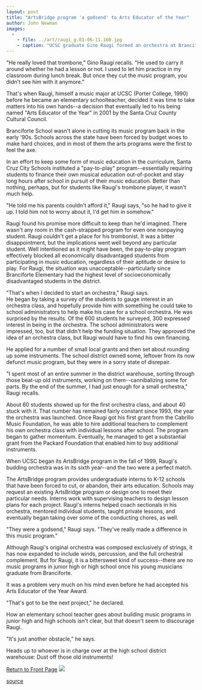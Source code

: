 ```yaml
---
layout: post
title: "ArtsBridge program 'a godsend' to Arts Educator of the Year"
author: John Newman
images:
  -
    - file: ../art/raugi_g.01-06-11.160.jpg
    - caption: "UCSC graduate Gino Raugi formed an orchestra at Branciforte Elementary School despite the lack of funding for music programs."
---
```


"He really loved that trombone," Gino Raugi recalls. "He used to carry it around whether he had a lesson or not. I used to let him practice in my classroom during lunch break. But once they cut the music program, you didn't see him with it anymore."

That's when Raugi, himself a music major at UCSC (Porter College, 1990) before he became an elementary schoolteacher, decided it was time to take matters into his own hands--a decision that eventually led to his being named "Arts Educator of the Year" in 2001 by the Santa Cruz County Cultural Council.

Branciforte School wasn't alone in cutting its music program back in the early '90s. Schools across the state have been forced by budget woes to make hard choices, and in most of them the arts programs were the first to feel the axe.

In an effort to keep some form of music education in the curriculum, Santa Cruz City Schools instituted a "pay-to-play" program--essentially requiring students to finance their own musical education out-of-pocket and stay long hours after school in pursuit of their music education. Better than nothing, perhaps, but for students like Raugi's trombone player, it wasn't much help.

"He told me his parents couldn't afford it," Raugi says, "so he had to give it up. I told him not to worry about it, I'd get him in somehow."

Raugi found his promise more difficult to keep than he'd imagined. There wasn't any room in the cash-strapped program for even one nonpaying student. Raugi couldn't get a place for his trombonist. It was a bitter disappointment, but the implications went well beyond any particular student. Well intentioned as it might have been, the pay-to-play program effectively blocked all economically disadvantaged students from participating in music education, regardless of their aptitude or desire to play. For Raugi, the situation was unacceptable--particularly since Branciforte Elementary had the highest level of socioeconomically disadvantaged students in the district.

"That's when I decided to start an orchestra," Raugi says.  
He began by taking a survey of the students to gauge interest in an orchestra class, and hopefully provide him with something he could take to school administrators to help make his case for a school orchestra. He was surprised by the results. Of the 600 students he surveyed, 300 expressed interest in being in the orchestra. The school administrators were impressed, too, but that didn't help the funding situation. They approved the idea of an orchestra class, but Raugi would have to find his own financing.

He applied for a number of small local grants and then set about rounding up some instruments. The school district owned some, leftover from its now defunct music program, but they were in a sorry state of disrepair.

"I spent most of an entire summer in the district warehouse, sorting through those beat-up old instruments, working on them--cannibalizing some for parts. By the end of the summer, I had just enough for a small orchestra," Raugi recalls.

About 60 students showed up for the first orchestra class, and about 40 stuck with it. That number has remained fairly constant since 1993, the year the orchestra was launched. Once Raugi got his first grant from the Cabrillo Music Foundation, he was able to hire additional teachers to complement his own orchestra class with individual lessons after school. The program began to gather momentum. Eventually, he managed to get a substantial grant from the Packard Foundation that enabled him to buy additional instruments.

When UCSC began its ArtsBridge program in the fall of 1999, Raugi's budding orchestra was in its sixth year--and the two were a perfect match.

The ArtsBridge program provides undergraduate interns to K-12 schools that have been forced to cut, or abandon, their arts education. Schools may request an existing ArtsBridge program or design one to meet their particular needs. Interns work with supervising teachers to design lesson plans for each project. Raugi's interns helped coach sectionals in his orchestra, mentored individual students, taught private lessons, and eventually began taking over some of the conducting chores, as well.

"They were a godsend," Raugi says. "They've really made a difference in this music program."

Although Raugi's original orchestra was composed exclusively of strings, it has now expanded to include winds, percussion, and the full orchestral complement. But for Raugi, it is a bittersweet kind of success--there are no music programs in junior high or high school once his young musicians graduate from Branciforte.

It was a problem very much on his mind even before he had accepted his Arts Educator of the Year Award.

"That's got to be the next project," he declared.

How an elementary school teacher goes about building music programs in junior high and high schools isn't clear, but that doesn't seem to discourage Raugi.

"It's just another obstacle," he says.

Heads up to whoever is in charge over at the high school district warehouse: Dust off those old instruments!

  
[Return to Front Page][1] ![ ][2]

[1]: ../../index.html
[2]: ../../images/trans.gif

[source](http://www1.ucsc.edu/currents/00-01/06-11/raugi.html "Permalink to raugi")
